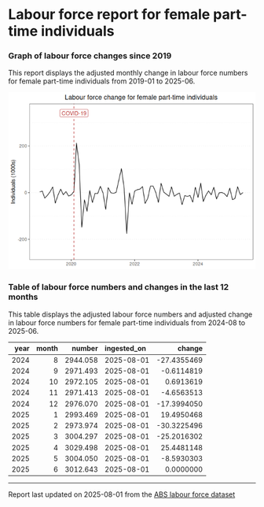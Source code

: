 Labour force report for female part-time individuals
================

### Graph of labour force changes since 2019

This report displays the adjusted monthly change in labour force numbers
for female part-time individuals from 2019-01 to 2025-06.

![](female_part-time_report_files/figure-gfm/unnamed-chunk-2-1.png)<!-- -->

### Table of labour force numbers and changes in the last 12 months

This table displays the adjusted labour force numbers and adjusted
change in labour force numbers for female part-time individuals from
2024-08 to 2025-06.

| year | month |   number | ingested_on |      change |
|-----:|------:|---------:|:------------|------------:|
| 2024 |     8 | 2944.058 | 2025-08-01  | -27.4355469 |
| 2024 |     9 | 2971.493 | 2025-08-01  |  -0.6114819 |
| 2024 |    10 | 2972.105 | 2025-08-01  |   0.6913619 |
| 2024 |    11 | 2971.413 | 2025-08-01  |  -4.6563513 |
| 2024 |    12 | 2976.070 | 2025-08-01  | -17.3994050 |
| 2025 |     1 | 2993.469 | 2025-08-01  |  19.4950468 |
| 2025 |     2 | 2973.974 | 2025-08-01  | -30.3225496 |
| 2025 |     3 | 3004.297 | 2025-08-01  | -25.2016302 |
| 2025 |     4 | 3029.498 | 2025-08-01  |  25.4481148 |
| 2025 |     5 | 3004.050 | 2025-08-01  |  -8.5930303 |
| 2025 |     6 | 3012.643 | 2025-08-01  |   0.0000000 |

------------------------------------------------------------------------

Report last updated on 2025-08-01 from the [ABS labour force
dataset](https://www.abs.gov.au/statistics/labour/employment-and-unemployment/labour-force-australia/latest-release)

